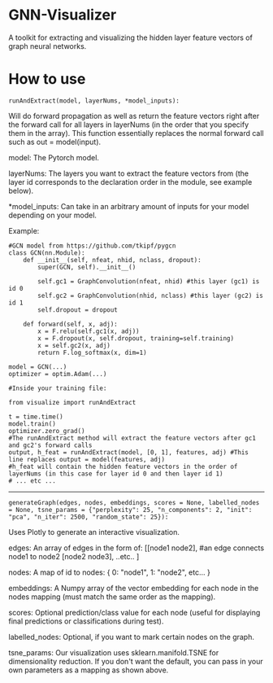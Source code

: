 # GNN-Visualizer
A toolkit for extracting and visualizing the hidden layer feature vectors of graph neural networks.

# How to use

``` runAndExtract(model, layerNums, *model_inputs): ```

Will do forward propagation as well as return the feature vectors right after the forward call for all layers in layerNums (in the order that you specify them in the array). This function essentially replaces the normal forward call such as out = model(input). 

model: The Pytorch model.

layerNums: The layers you want to extract the feature vectors from (the layer id corresponds to the declaration order in the module, see example below).

*model_inputs: Can take in an arbitrary amount of inputs for your model depending on your model.

Example:
```
#GCN model from https://github.com/tkipf/pygcn
class GCN(nn.Module):
    def __init__(self, nfeat, nhid, nclass, dropout):
        super(GCN, self).__init__()
      
        self.gc1 = GraphConvolution(nfeat, nhid) #this layer (gc1) is id 0
        self.gc2 = GraphConvolution(nhid, nclass) #this layer (gc2) is id 1
        self.dropout = dropout

    def forward(self, x, adj):
        x = F.relu(self.gc1(x, adj))
        x = F.dropout(x, self.dropout, training=self.training)
        x = self.gc2(x, adj)
        return F.log_softmax(x, dim=1)
        
model = GCN(...)
optimizer = optim.Adam(...)
        
#Inside your training file:

from visualize import runAndExtract

t = time.time()
model.train()
optimizer.zero_grad()
#The runAndExtract method will extract the feature vectors after gc1 and gc2's forward calls
output, h_feat = runAndExtract(model, [0, 1], features, adj) #This line replaces output = model(features, adj)
#h_feat will contain the hidden feature vectors in the order of layerNums (in this case for layer id 0 and then layer id 1)
# ... etc ...   
```

----------------------------------------


```
generateGraph(edges, nodes, embeddings, scores = None, labelled_nodes = None, tsne_params = {"perplexity": 25, "n_components": 2, "init": "pca", "n_iter": 2500, "random_state": 25}):
```
Uses Plotly to generate an interactive visualization.

edges: An array of edges in the form of:
[[node1 node2], #an edge connects node1 to node2
[node2 node3],
..etc..
]

nodes: A map of id to nodes:
{ 0: "node1",
1: "node2", 
etc...
}

embeddings: A Numpy array of the vector embedding for each node in the nodes mapping (must match the same order as the mapping).

scores: Optional prediction/class value for each node (useful for displaying final predictions or classifications during test).

labelled_nodes: Optional, if you want to mark certain nodes on the graph.

tsne_params: Our visualization uses sklearn.manifold.TSNE for dimensionality reduction. If you don't want the default, you can pass in your own parameters as a mapping as shown above.






